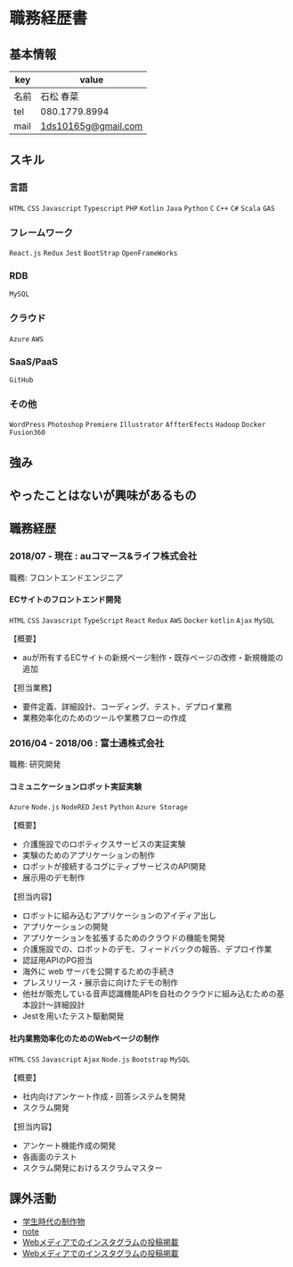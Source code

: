 # 職務経歴書

## 基本情報

|key|value|
|---|-----|
|名前|石松 春菜|
|tel|080.1779.8994|
|mail|1ds10165g@gmail.com|

## スキル
### 言語
`HTML` `CSS` `Javascript` `Typescript` `PHP` `Kotlin` `Java` `Python` `C` `C++` `C#` `Scala` `GAS`

### フレームワーク

`React.js` `Redux` `Jest` `BootStrap` `OpenFrameWorks`

### RDB
`MySQL`

### クラウド
`Azure` `AWS`

### SaaS/PaaS
`GitHub`

### その他
`WordPress` `Photoshop` `Premiere` `Illustrator` `AffterEfects` `Hadoop` `Docker` `Fusion360`

## 強み

## やったことはないが興味があるもの

## 職務経歴

### 2018/07 - 現在 : auコマース&ライフ株式会社

職務: フロントエンドエンジニア

#### ECサイトのフロントエンド開発
`HTML` `CSS` `Javascript` `TypeScript` `React` `Redux` `AWS` `Docker` `kotlin` `Ajax` `MySQL`

【概要】
- auが所有するECサイトの新規ページ制作・既存ページの改修・新規機能の追加

【担当業務】
- 要件定義、詳細設計、コーディング、テスト、デプロイ業務
- 業務効率化のためのツールや業務フローの作成

### 2016/04 - 2018/06 : 富士通株式会社

職務: 研究開発

#### コミュニケーションロボット実証実験
`Azure` `Node.js` `NodeRED` `Jest` `Python` `Azure Storage`

【概要】
- 介護施設でのロボティクスサービスの実証実験
- 実験のためのアプリケーションの制作
- ロボットが接続するコグにティブサービスのAPI開発
- 展示用のデモ制作

【担当内容】
- ロボットに組み込むアプリケーションのアイディア出し
- アプリケーションの開発
- アプリケーションを拡張するためのクラウドの機能を開発
- 介護施設での、ロボットのデモ、フィードバックの報告、デプロイ作業
- 認証用APIのPG担当
- 海外に web サーバを公開するための手続き
- プレスリリース・展示会に向けたデモの制作
- 他社が販売している音声認識機能APIを自社のクラウドに組み込むための基本設計〜詳細設計
- Jestを用いたテスト駆動開発

#### 社内業務効率化のためのWebページの制作
`HTML` `CSS` `Javascript` `Ajax` `Node.js` `Bootstrap` `MySQL`

【概要】
- 社内向けアンケート作成・回答システムを開発
- スクラム開発

【担当内容】
- アンケート機能作成の開発
- 各画面のテスト
- スクラム開発におけるスクラムマスター

## 課外活動

* [学生時代の制作物](https://1ds10165g.wixsite.com/portfolio/portfolio)
* [note](https://note.com/haruna_new_elite)
* [Webメディアでのインスタグラムの投稿掲載](https://nlab.itmedia.co.jp/nl/spv/2011/28/news006.html)
* [Webメディアでのインスタグラムの投稿掲載](https://curazy.com/archives/274607)

